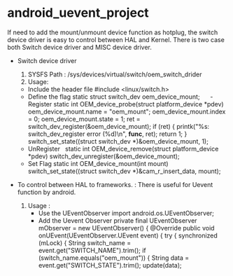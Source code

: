 # android_uevent_project
  If need to add the mount/unmount device function as hotplug, the switch device driver is easy to control between HAL and Kernel.
  There is two case both Switch device driver and MISC device driver.
  - Switch device driver
    1) SYSFS Path : /sys/devices/virtual/switch/oem_switch_drider
    2) Usage:
      - Include the header file 
        #include <linux/switch.h> 
      - Define the flag 
        static struct switch_dev oem_device_mount; 
      - Register
       static int OEM_device_probe(struct platform_device *pdev)
           oem_device_mount.name = "oem_mount";
           oem_device_mount.index = 0;
	         oem_device_mount.state = 1;
           ret = switch_dev_register(&oem_device_mount);
           if (ret) {
                printk("%s: switch_dev_register error (%d)\n", __func__, ret);
                return 1;
            }
	          switch_set_state((struct switch_dev *)&oem_device_mount, 1);
      - UnRegister
        static int OEM_device_remove(struct platform_device *pdev)
           switch_dev_unregister(&oem_device_mount);
      - Set Flag
        static int OEM_device_mount(int mount) 
      	    switch_set_state((struct switch_dev *)&cam_r_insert_data, mount);

  - To control between HAL to frameworks.
    : There is useful for Uevent function by android.
    1) Usage :
       - Use the UEventObserver
         import android.os.UEventObserver; 
       - Add the Uevent Observer
         private final UEventObserver mObserver = new UEventObserver() {
            @Override
            public void onUEvent(UEventObserver.UEvent event) {
               try {
                  synchronized (mLock) {
                       String switch_name = event.get("SWITCH_NAME").trim();
                        if (switch_name.equals("oem_mount")) {
                                String data =  event.get("SWITCH_STATE").trim();
                 	               update(data);



